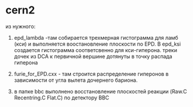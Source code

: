 # cern2
из нужного:
1) epd_lambda -там собирается трехмерная гистограмма для ламб (кси) и выполняется воостановление плоскости по EPD. В  epd_ksi создается гистограмма соответсвенно для кси-гиперона. треки дочек из DCA к первичной вершине дотянуты в точку распада гиперона
   
3) furie_for_EPD.cxx - там строится распределение гиперонов в зависимости от угла вылета дочернего бариона.
4) в папке bbc выполнено восстановление плоскостей реакции (Raw.C Recentring.C Flat.C) по детектору BBC   
